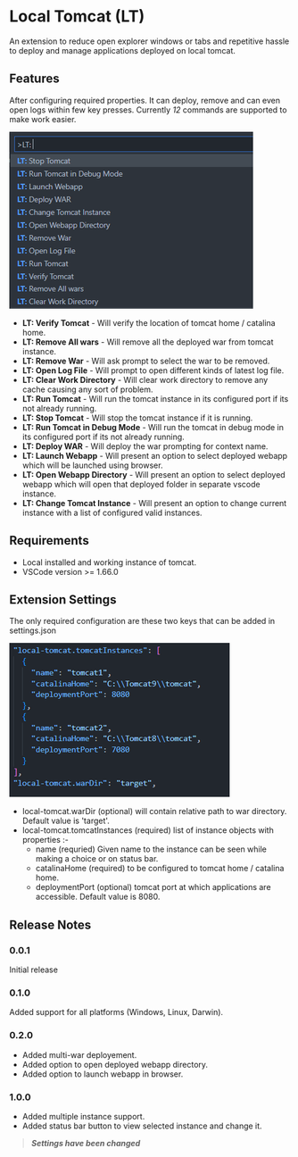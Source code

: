 # <img src="img/local-tomcat.png" alt="" height="40" />Local Tomcat (LT)
An extension to reduce open explorer windows or tabs and repetitive hassle to deploy and manage applications deployed on local tomcat.

## Features
After configuring required properties. It can deploy, remove and can even open logs within few key presses. Currently *12* commands are supported to make work easier.

![Available Commands](img/commands.png)

* **LT: Verify Tomcat** - Will verify the location of tomcat home / catalina home.
* **LT: Remove All wars** - Will remove all the deployed war from tomcat instance.
* **LT: Remove War** - Will ask prompt to select the war to be removed.
* **LT: Open Log File** - Will prompt to open different kinds of latest log file.
* **LT: Clear Work Directory** - Will clear work directory to remove any cache causing any sort of problem.
* **LT: Run Tomcat** - Will run the tomcat instance in its configured port if its not already running.
* **LT: Stop Tomcat** - Will stop the tomcat instance if it is running.
* **LT: Run Tomcat in Debug Mode** - Will run the tomcat in debug mode in its configured port if its not already running.
* **LT: Deploy WAR** - Will deploy the war prompting for context name.
* **LT: Launch Webapp** - Will present an option to select deployed webapp which will be launched using browser.
* **LT: Open Webapp Directory** - Will present an option to select deployed webapp which will open that deployed folder in separate vscode instance.
* **LT: Change Tomcat Instance** - Will present an option to change current instance with a list of configured valid instances.


## Requirements

* Local installed and working instance of tomcat.
* VSCode version >= 1.66.0

## Extension Settings

The only required configuration are these two keys that can be added in settings.json

![Settings](img/settings.png)

* local-tomcat.warDir (optional) will contain relative path to war directory. Default value is 'target'.
* local-tomcat.tomcatInstances (required) list of instance objects with properties :-
    - name (requried) Given name to the instance can be seen while making a choice or on status bar.
    - catalinaHome (required) to be configured to tomcat home / catalina home.
    - deploymentPort (optional) tomcat port at which applications are accessible. Default value is 8080.

## Release Notes

### 0.0.1

Initial release

### 0.1.0

Added support for all platforms (Windows, Linux, Darwin).


### 0.2.0
* Added multi-war deployement.
* Added option to open deployed webapp directory.
* Added option to launch webapp in browser.

### 1.0.0
* Added multiple instance support.
* Added status bar button to view selected instance and change it.

>***Settings have been changed***